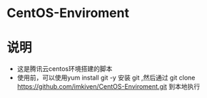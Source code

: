 CentOS-Enviroment
===================

# 说明
* 这是腾讯云centos环境搭建的脚本
* 使用前，可以使用yum install git -y 安装 git ,然后通过 git clone https://github.com/imkiven/CentOS-Enviroment.git 到本地执行
